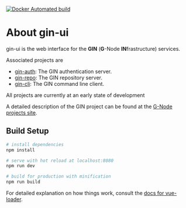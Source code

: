 [![Docker Automated build](https://img.shields.io/docker/automated/gnode/gin-ui.svg)](https://hub.docker.com/r/gnode/gin-ui)
# About gin-ui

gin-ui is the web interface for the **GIN** (**G**-Node **IN**frastructure) services.

Associated projects are
- [gin-auth](https://github.com/G-Node/gin-auth): The GIN authentication server.
- [gin-repo](https://github.com/G-Node/gin-repo): The GIN repository server.
- [gin-cli](https://github.com/G-Node/gin-cli): The GIN command line client.

All projects are currently at an early state of development

A detailed description of the GIN project can be found at the [G-Node projects site](g-node.github.io).

## Build Setup

``` bash
# install dependencies
npm install

# serve with hot reload at localhost:8080
npm run dev

# build for production with minification
npm run build
```

For detailed explanation on how things work, consult the [docs for vue-loader](http://vuejs.github.io/vue-loader).
